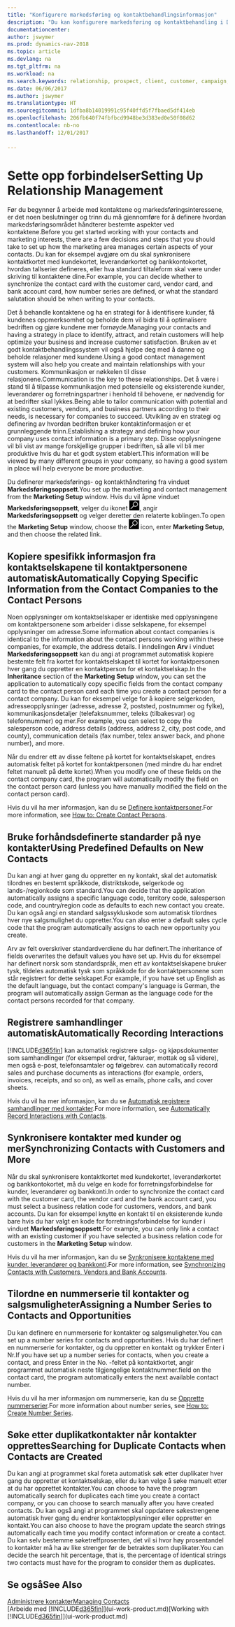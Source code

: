 ```yaml
---
title: "Konfigurere markedsføring og kontaktbehandlingsinformasjon"
description: "Du kan konfigurere markedsføring og kontaktbehandling i Dynamics NAV for å optimalisere forholdet til prospekter eller kunder og forbedre kampanjer."
documentationcenter: 
author: jswymer
ms.prod: dynamics-nav-2018
ms.topic: article
ms.devlang: na
ms.tgt_pltfrm: na
ms.workload: na
ms.search.keywords: relationship, prospect, client, customer, campaign, promo
ms.date: 06/06/2017
ms.author: jswymer
ms.translationtype: HT
ms.sourcegitcommit: 1dfba8b14019991c95f40ffd5f7fbaed5df414eb
ms.openlocfilehash: 206fb640f74fbfbcd9948be3d383ed0e50f08d62
ms.contentlocale: nb-no
ms.lasthandoff: 12/01/2017

---
```

# <a name="setting-up-relationship-management"></a><span data-ttu-id="0a2af-103">Sette opp forbindelser</span><span class="sxs-lookup"><span data-stu-id="0a2af-103">Setting Up Relationship Management</span></span>
<span data-ttu-id="0a2af-104">Før du begynner å arbeide med kontaktene og markedsføringsinteressene, er det noen beslutninger og trinn du må gjennomføre for å definere hvordan markedsføringsområdet håndterer bestemte aspekter ved kontaktene.</span><span class="sxs-lookup"><span data-stu-id="0a2af-104">Before you get started working with your contacts and marketing interests, there are a few decisions and steps that you should take to set up how the marketing area manages certain aspects of your contacts.</span></span> <span data-ttu-id="0a2af-105">Du kan for eksempel avgjøre om du skal synkronisere kontaktkortet med kundekortet, leverandørkortet og bankkontokortet, hvordan tallserier defineres, eller hva standard tiltaleform skal være under skriving til kontaktene dine.</span><span class="sxs-lookup"><span data-stu-id="0a2af-105">For example, you can decide whether to synchronize the contact card with the customer card, vendor card, and bank account card, how number series are defined, or what the standard salutation should be when writing to your contacts.</span></span>

<span data-ttu-id="0a2af-106">Det å behandle kontaktene og ha en strategi for å identifisere kunder, få kundenes oppmerksomhet og beholde dem vil bidra til å optimalisere bedriften og gjøre kundene mer fornøyde.</span><span class="sxs-lookup"><span data-stu-id="0a2af-106">Managing your contacts and having a strategy in place to identify, attract, and retain customers will help optimize your business and increase customer satisfaction.</span></span> <span data-ttu-id="0a2af-107">Bruken av et godt kontaktbehandlingssystem vil også hjelpe deg med å danne og beholde relasjoner med kundene.</span><span class="sxs-lookup"><span data-stu-id="0a2af-107">Using a good contact management system will also help you create and maintain relationships with your customers.</span></span> <span data-ttu-id="0a2af-108">Kommunikasjon er nøkkelen til disse relasjonene.</span><span class="sxs-lookup"><span data-stu-id="0a2af-108">Communication is the key to these relationships.</span></span> <span data-ttu-id="0a2af-109">Det å være i stand til å tilpasse kommunikasjon med potensielle og eksisterende kunder, leverandører og forretningspartner i henhold til behovene, er nødvendig for at bedrifter skal lykkes.</span><span class="sxs-lookup"><span data-stu-id="0a2af-109">Being able to tailor communication with potential and existing customers, vendors, and business partners according to their needs, is necessary for companies to succeed.</span></span> <span data-ttu-id="0a2af-110">Utvikling av en strategi og definering av hvordan bedriften bruker kontaktinformasjon er et grunnleggende trinn.</span><span class="sxs-lookup"><span data-stu-id="0a2af-110">Establishing a strategy and defining how your company uses contact information is a primary step.</span></span> <span data-ttu-id="0a2af-111">Disse opplysningene vil bli vist av mange forskjellige grupper i bedriften, så alle vil bli mer produktive hvis du har et godt system etablert.</span><span class="sxs-lookup"><span data-stu-id="0a2af-111">This information will be viewed by many different groups in your company, so having a good system in place will help everyone be more productive.</span></span>

<span data-ttu-id="0a2af-112">Du definerer markedsførings- og kontakthåndtering fra vinduet **Markedsføringsoppsett**.</span><span class="sxs-lookup"><span data-stu-id="0a2af-112">You set up the marketing and contact management from the **Marketing Setup** window.</span></span> <span data-ttu-id="0a2af-113">Hvis du vil åpne vinduet **Markedsføringsoppsett**, velger du ikonet ![Søk etter side eller rapport](media/ui-search/search_small.png "Søk etter side eller rapport"), angir **Markedsføringsoppsett** og velger deretter den relaterte koblingen.</span><span class="sxs-lookup"><span data-stu-id="0a2af-113">To open the **Marketing Setup** window, choose the ![Search for Page or Report](media/ui-search/search_small.png "Search for Page or Report icon") icon, enter **Marketing Setup**, and then choose the related link.</span></span>

## <a name="automatically-copying-specific-information-from-the-contact-companies-to-the-contact-persons"></a><span data-ttu-id="0a2af-114">Kopiere spesifikk informasjon fra kontaktselskapene til kontaktpersonene automatisk</span><span class="sxs-lookup"><span data-stu-id="0a2af-114">Automatically Copying Specific Information from the Contact Companies to the Contact Persons</span></span>
<span data-ttu-id="0a2af-115">Noen opplysninger om kontaktselskaper er identiske med opplysningene om kontaktpersonene som arbeider i disse selskapene, for eksempel opplysninger om adresse.</span><span class="sxs-lookup"><span data-stu-id="0a2af-115">Some information about contact companies is identical to the information about the contact persons working within these companies, for example, the address details.</span></span> <span data-ttu-id="0a2af-116">I inndelingen **Arv** i vinduet **Markedsføringsoppsett** kan du angi at programmet automatisk kopiere bestemte felt fra kortet for kontaktselskapet til kortet for kontaktpersonen hver gang du oppretter en kontaktperson for et kontaktselskap.</span><span class="sxs-lookup"><span data-stu-id="0a2af-116">In the **Inheritance** section of the **Marketing Setup** window, you can set the application to automatically copy specific fields from the contact company card to the contact person card each time you create a contact person for a contact company.</span></span> <span data-ttu-id="0a2af-117">Du kan for eksempel velge for å kopiere selgerkoden, adresseopplysninger (adresse, adresse 2, poststed, postnummer og fylke), kommunikasjonsdetaljer (telefaksnummer, teleks (tilbakesvar) og telefonnummer) og mer.</span><span class="sxs-lookup"><span data-stu-id="0a2af-117">For example, you can select to copy the salesperson code, address details (address, address 2, city, post code, and county), communication details (fax number, telex answer back, and phone number), and more.</span></span>

<span data-ttu-id="0a2af-118">Når du endrer ett av disse feltene på kortet for kontaktselskapet, endres automatisk feltet på kortet for kontaktpersonen (med mindre du har endret feltet manuelt på dette kortet).</span><span class="sxs-lookup"><span data-stu-id="0a2af-118">When you modify one of these fields on the contact company card, the program will automatically modify the field on the contact person card (unless you have manually modified the field on the contact person card).</span></span>

<span data-ttu-id="0a2af-119">Hvis du vil ha mer informasjon, kan du se [Definere kontaktpersoner](marketing-how-create-contact-persons.md).</span><span class="sxs-lookup"><span data-stu-id="0a2af-119">For more information, see [How to: Create Contact Persons](marketing-how-create-contact-persons.md).</span></span>

## <a name="using-predefined-defaults-on-new-contacts"></a><span data-ttu-id="0a2af-120">Bruke forhåndsdefinerte standarder på nye kontakter</span><span class="sxs-lookup"><span data-stu-id="0a2af-120">Using Predefined Defaults on New Contacts</span></span>
<span data-ttu-id="0a2af-121">Du kan angi at hver gang du oppretter en ny kontakt, skal det automatisk tilordnes en bestemt språkkode, distriktskode, selgerkode og lands-/regionkode som standard.</span><span class="sxs-lookup"><span data-stu-id="0a2af-121">You can decide that the application automatically assigns a specific language code, territory code, salesperson code, and country/region code as defaults to each new contact you create.</span></span> <span data-ttu-id="0a2af-122">Du kan også angi en standard salgssykluskode som automatisk tilordnes hver nye salgsmulighet du oppretter.</span><span class="sxs-lookup"><span data-stu-id="0a2af-122">You can also enter a default sales cycle code that the program automatically assigns to each new opportunity you create.</span></span>

<span data-ttu-id="0a2af-123">Arv av felt overskriver standardverdiene du har definert.</span><span class="sxs-lookup"><span data-stu-id="0a2af-123">The inheritance of fields overwrites the default values you have set up.</span></span> <span data-ttu-id="0a2af-124">Hvis du for eksempel har definert norsk som standardspråk, men ett av kontaktselskapene bruker tysk, tildeles automatisk tysk som språkkode for de kontaktpersonene som står registrert for dette selskapet.</span><span class="sxs-lookup"><span data-stu-id="0a2af-124">For example, if you have set up English as the default language, but the contact company's language is German, the program will automatically assign German as the language code for the contact persons recorded for that company.</span></span>

<!--You can also setup a default salutation that the program automatically assigns to your contacts. You can use these salutations in your interaction template attachments (for example, Microsoft Word documents). When setting up a default salutation, you can enter a salutation text and a salutation format. For example, if the salutation text is Dear, and the salutation format is Salutation Text + Title + Name, the program will automatically enter Dear Mr. John Smith as a salutation for a contact called John Smith.-->

## <a name="automatically-recording-interactions"></a><span data-ttu-id="0a2af-125">Registrere samhandlinger automatisk</span><span class="sxs-lookup"><span data-stu-id="0a2af-125">Automatically Recording Interactions</span></span>
[!INCLUDE[d365fin](includes/d365fin_md.md)]<span data-ttu-id="0a2af-126"> kan automatisk registrere salgs- og kjøpsdokumenter som samhandlinger (for eksempel ordrer, fakturaer, mottak og så videre), men også e-post, telefonsamtaler og følgebrev.</span><span class="sxs-lookup"><span data-stu-id="0a2af-126"> can automatically record sales and purchase documents as interactions (for example, orders, invoices, receipts, and so on), as well as emails, phone calls, and cover sheets.</span></span>

<span data-ttu-id="0a2af-127">Hvis du vil ha mer informasjon, kan du se [Automatisk registrere samhandlinger med kontakter](marketing-auto-record-interactions.md).</span><span class="sxs-lookup"><span data-stu-id="0a2af-127">For more information, see [Automatically Record Interactions with Contacts](marketing-auto-record-interactions.md).</span></span>

## <a name="synchronizing-contacts-with-customers-and-more"></a><span data-ttu-id="0a2af-128">Synkronisere kontakter med kunder og mer</span><span class="sxs-lookup"><span data-stu-id="0a2af-128">Synchronizing Contacts with Customers and More</span></span>
<span data-ttu-id="0a2af-129">Når du skal synkronisere kontaktkortet med kundekortet, leverandørkortet og bankkontokortet, må du velge en kode for forretningsforbindelse for kunder, leverandører og bankkonti.</span><span class="sxs-lookup"><span data-stu-id="0a2af-129">In order to synchronize the contact card with the customer card, the vendor card and the bank account card, you must select a business relation code for customers, vendors, and bank accounts.</span></span> <span data-ttu-id="0a2af-130">Du kan for eksempel knytte en kontakt til en eksisterende kunde bare hvis du har valgt en kode for forretningsforbindelse for kunder i vinduet **Markedsføringsoppsett**.</span><span class="sxs-lookup"><span data-stu-id="0a2af-130">For example, you can only link a contact with an existing customer if you have selected a business relation code for customers in the **Marketing Setup** window.</span></span>

<span data-ttu-id="0a2af-131">Hvis du vil ha mer informasjon, kan du se [Synkronisere kontaktene med kunder, leverandører og bankkonti](marketing-synchronize-contacts-customers-vendors-bank-accounts.md).</span><span class="sxs-lookup"><span data-stu-id="0a2af-131">For more information, see [Synchronizing Contacts with Customers, Vendors and Bank Accounts](marketing-synchronize-contacts-customers-vendors-bank-accounts.md).</span></span>

## <a name="assigning-a-number-series-to-contacts-and-opportunities"></a><span data-ttu-id="0a2af-132">Tilordne en nummerserie til kontakter og salgsmuligheter</span><span class="sxs-lookup"><span data-stu-id="0a2af-132">Assigning a Number Series to Contacts and Opportunities</span></span>
<span data-ttu-id="0a2af-133">Du kan definere en nummerserie for kontakter og salgsmuligheter.</span><span class="sxs-lookup"><span data-stu-id="0a2af-133">You can set up a number series for contacts and opportunities.</span></span> <span data-ttu-id="0a2af-134">Hvis du har definert en nummerserie for kontakter, og du oppretter en kontakt og trykker Enter i Nr.</span><span class="sxs-lookup"><span data-stu-id="0a2af-134">If you have set up a number series for contacts, when you create a contact, and press Enter in the No.</span></span> <span data-ttu-id="0a2af-135">-feltet på kontaktkortet, angir programmet automatisk neste tilgjengelige kontaktnummer.</span><span class="sxs-lookup"><span data-stu-id="0a2af-135">field on the contact card, the program automatically enters the next available contact number.</span></span>

<span data-ttu-id="0a2af-136">Hvis du vil ha mer informasjon om nummerserie, kan du se [Opprette nummerserier](ui-create-number-series.md).</span><span class="sxs-lookup"><span data-stu-id="0a2af-136">For more information about number series, see [How to: Create Number Series](ui-create-number-series.md).</span></span>

## <a name="searching-for-duplicate-contacts-when-contacts-are-created"></a><span data-ttu-id="0a2af-137">Søke etter duplikatkontakter når kontakter opprettes</span><span class="sxs-lookup"><span data-stu-id="0a2af-137">Searching for Duplicate Contacts when Contacts are Created</span></span>
<span data-ttu-id="0a2af-138">Du kan angi at programmet skal foreta automatisk søk etter duplikater hver gang du oppretter et kontaktselskap, eller du kan velge å søke manuelt etter at du har opprettet kontakter.</span><span class="sxs-lookup"><span data-stu-id="0a2af-138">You can choose to have the program automatically search for duplicates each time you create a contact company, or you can choose to search manually after you have created contacts.</span></span> <span data-ttu-id="0a2af-139">Du kan også angi at programmet skal oppdatere søkestrengene automatisk hver gang du endrer kontaktopplysninger eller oppretter en kontakt.</span><span class="sxs-lookup"><span data-stu-id="0a2af-139">You can also choose to have the program update the search strings automatically each time you modify contact information or create a contact.</span></span> <span data-ttu-id="0a2af-140">Du kan selv bestemme søketreffprosenten, det vil si hvor høy prosentandel to kontakter må ha av like strenger før de betraktes som duplikater.</span><span class="sxs-lookup"><span data-stu-id="0a2af-140">You can decide the search hit percentage, that is, the percentage of identical strings two contacts must have for the program to consider them as duplicates.</span></span>

## <a name="see-also"></a><span data-ttu-id="0a2af-141">Se også</span><span class="sxs-lookup"><span data-stu-id="0a2af-141">See Also</span></span>
[<span data-ttu-id="0a2af-142">Administrere kontakter</span><span class="sxs-lookup"><span data-stu-id="0a2af-142">Managing Contacts</span></span>](marketing-contacts.md)  
<span data-ttu-id="0a2af-143">[Arbeide med [!INCLUDE[d365fin](includes/d365fin_md.md)]](ui-work-product.md)</span><span class="sxs-lookup"><span data-stu-id="0a2af-143">[Working with [!INCLUDE[d365fin](includes/d365fin_md.md)]](ui-work-product.md)</span></span>  

